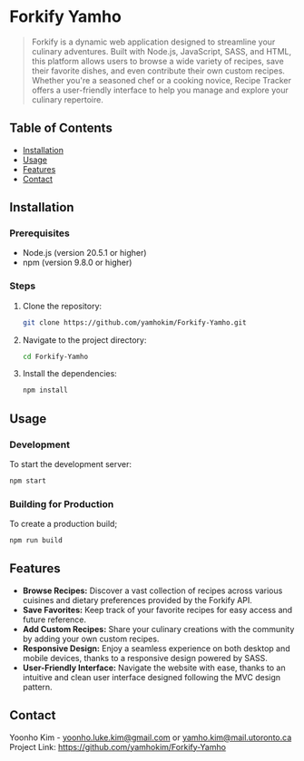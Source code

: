 # Forkify Yamho

> Forkify is a dynamic web application designed to streamline your culinary adventures. Built with Node.js, JavaScript, SASS, and HTML, this platform allows users to browse a wide variety of recipes, save their favorite dishes, and even contribute their own custom recipes. Whether you're a seasoned chef or a cooking novice, Recipe Tracker offers a user-friendly interface to help you manage and explore your culinary repertoire.

## Table of Contents

- [Installation](#installation)
- [Usage](#usage)
- [Features](#features)
- [Contact](#contact)

## Installation

### Prerequisites

- Node.js (version 20.5.1 or higher)
- npm (version 9.8.0 or higher)

### Steps

1. Clone the repository:

   ```bash
   git clone https://github.com/yamhokim/Forkify-Yamho.git
   ```

2. Navigate to the project directory:

   ```bash
   cd Forkify-Yamho
   ```

3. Install the dependencies:

   ```bash
   npm install
   ```

## Usage

### Development

To start the development server:

```bash
npm start
```

### Building for Production

To create a production build;

```bash
npm run build
```

## Features

- **Browse Recipes:** Discover a vast collection of recipes across various cuisines and dietary preferences provided by the Forkify API.
- **Save Favorites:** Keep track of your favorite recipes for easy access and future reference.
- **Add Custom Recipes:** Share your culinary creations with the community by adding your own custom recipes.
- **Responsive Design:** Enjoy a seamless experience on both desktop and mobile devices, thanks to a responsive design powered by SASS.
- **User-Friendly Interface:** Navigate the website with ease, thanks to an intuitive and clean user interface designed following the MVC design pattern.

## Contact

Yoonho Kim - yoonho.luke.kim@gmail.com or yamho.kim@mail.utoronto.ca
Project Link: https://github.com/yamhokim/Forkify-Yamho
